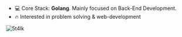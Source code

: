 - 💻 Core Stack: **Golang**. Mainly focused on Back-End Development.
- 🔥 Interested in problem solving & web-development

<p>&nbsp;<img align="left" src="https://github-readme-stats.vercel.app/api?username=5t4lk&show_icons=true&hide_title=true" alt="5t4lk" /></p>
